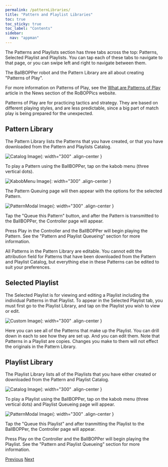 ```yaml
---
permalink: /patternLibraries/
title: "Pattern and Playlist Libraries"
toc: true
toc_sticky: true
toc_label: "Contents"
sidebar:
  nav: "appman"
---
```


The Patterns and Playlists section has three tabs across the top: Patterns, Selected Playlist and Playlists. You can tap each of these tabs to navigate to that page, or you can swipe left and right to navigate between them.

The BallBOPPer robot and the Pattern Library are all about creating "Patterns of Play".

For more information on Patterns of Play, see the <a href="https://roboppics.com/blogs/news">What are Patterns of Play</a> article in the News section of the RoBOPPics website.

Patterns of Play are for practicing tactics and strategy. They are based on different playing styles, and are less predictable, since a big part of match play is being prepared for the unexpected.

## Pattern Library
The Pattern Library lists the Patterns that you have created, or that you have downloaded from the Pattern and Playlists Catalog. 

![Catalog Image](../assets/images/PatternLibrary_500.jpg){: width="300" .align-center } 

To play a Pattern using the BallBOPPer, tap on the kabob menu (three vertical dots).

![KabobMenu Image](../assets/images/KabobMenu001_500.jpg){: width="300" .align-center } 

The Pattern Queuing page will then appear with the options for the selected Pattern.

![PatternModal Image](../assets/images/PatternModal005_500.jpg){: width="300" .align-center } 

Tap the "Queue this Pattern" button, and after the Pattern is transmitted to the BallBOPPer, the Controller page will appear. 

Press Play in the Controller and the BallBOPPer will begin playing the Pattern. See the "Pattern and Playlist Queueing" section for more information. 

All Patterns in the Pattern Library are editable. You cannot edit the attribution field for Patterns that have been downloaded from the Pattern and Playlist Catalog, but everything else in these Patterns can be edited to suit your preferences.

## Selected Playlist

The Selected Playlist is for viewing and editing a Playlist including the individual Patterns in that Playlist. To appear in the Selected Playlist tab, you must first go to the Playlist Library, and tap on the Playlist you wish to view or edit.

![Custom Image](../assets/images/SelectedPatternScreen_500.png){: width="300" .align-center } 

Here you can see all of the Patterns that make up the Playlist. You can drill down in each to see how they are set up. And you can edit them. Note that Patterns in a Playlist are copies. Changes you make to them will not effect the originals in the Pattern Library.

## Playlist Library
The Playlist Library lists all of the Playlists that you have either created or downloaded from the Pattern and Playlist Catalog.

![Catalog Image](../assets/images/PatternLibrary_500.jpg){: width="300" .align-center } 

To play a Playlist using the BallBOPPer, tap on the kabob menu (three vertical dots) and Playlist Queueing page will appear. 

![PatternModal Image](../assets/images/PlaylistModal005_500.jpg){: width="300" .align-center } 

Tap the "Queue this Playlist" and after tranmitting the Playlist to the BallBOPPer, the Controller page will appear. 

Press Play on the Controller and the BallBOPPer will begin playing the Playlist. See the "Pattern and Playlist Queueing" section for more information. 

  <nav class="pagination">
      <a href="/BallBOPPer/appmanconnect/" class="pagination--pager" title="Login">Previous</a>
      <a href="/BallBOPPer/patternDesigner/" class="pagination--pager" title="Pattern Designer">Next</a> 
  </nav>
